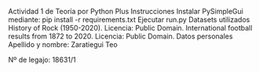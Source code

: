 Actividad 1 de Teoría por Python Plus
Instrucciones
  Instalar PySimpleGui mediante: pip install -r requirements.txt
  Ejecutar run.py
Datasets utilizados
  History of Rock (1950-2020). Licencia: Public Domain.
  International football results from 1872 to 2020. Licencia: Public Domain.
Datos personales
  Apellido y nombre: Zaratiegui Teo

Nº de legajo: 18631/1

